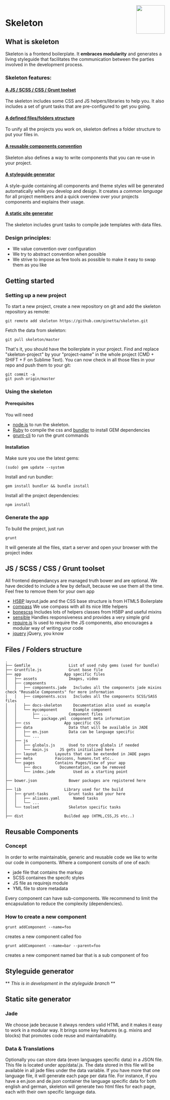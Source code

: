 <img id="logo" align="right" height="90" style="margin: 0 0 20px 20px" src="http://imgh.us/skeleton.svg">

# Skeleton

## What is skeleton

Skeleton is a frontend boilerplate.
It **embraces modularity** and generates a living styleguide that facilitates the communication between the parties involved in the development process.


### Skeleton features:
#### [A JS / SCSS / CSS / Grunt toolset](#toolset)
The skeleton includes some CSS and JS helpers/libraries to help you.
It also includes a set of grunt tasks that are pre-configured to get you going.

#### [A defined files/folders structure](#structure)
To unify all the projects you work on, skeleton defines a folder structure to put your files in.

#### [A reusable components convention](#reusable-components)
Skeleton also defines a way to write components that you can re-use in your project.

#### [A styleguide generator](#styleguide)
A style-guide containing all components and theme styles will be generated automatically while you develop and design.
It creates a *common language* for all project members and a quick overview over your projects components and explains their usage.

#### [A static site generator](#site-generator)
The skeleton includes grunt tasks to compile jade templates with data files.



### Design principles:
- We value convention over configuration
- We try to abstract convention when possible
- We strive to impose as few tools as possible to make it easy to swap them as you like


## <a id="getting-started">Getting started</a>

### Setting up a new project
To start a new project, create a new repository on git and add the skeleton repository as remote:

    git remote add skeleton https://github.com/ginetta/skeleton.git

Fetch the data from skeleton:

    git pull skeleton/master

That's it, you should have the boilerplate in your project.
Find and replace "skeleton-project" by your "project-name" in the whole project (CMD + SHIFT + F on Sublime Text). You can now check in all those files in your repo and push them to your git:

    git commit -a
    git push origin/master

### Using the skeleton

#### Prerequisites
You will need 
  - [node.js](http://nodejs.org/) to run the skeleton.
  - [Ruby](https://www.ruby-lang.org/en/) to compile the css and [bundler](http://bundler.io/) to install GEM dependencies
  - [grunt-cli](https://github.com/gruntjs/grunt-cli) to run the grunt commands

#### Installation

Make sure you use the latest gems:

    (sudo) gem update --system

Install and run bundler:
    
    gem install bundler && bundle install

Install all the project dependencies:
    
    npm install


### Generate the app

To build the project, just run

    grunt

It will generate all the files, start a server and open your browser with the project index

## <a id="toolset">JS / SCSS / CSS / Grunt toolset</a>

All frontend dependancys are managed truth bower and are optional. We have decided to include a few by default, because we use them all the time. Feel free to remove them for your own app

- [H5BP](http://html5boilerplate.com/) layout.jade and the CSS base structure is from HTML5 Boilerplate
- [compass](http://compass-style.org/) We use compass with all its nice little helpers
- [bonescss](https://github.com/meodai/bonescss) Includes lots of helpers classes from H5BP and useful mixins
- [sensible](https://github.com/meodai/sensible) Handles responsiveness and provides a very simple grid
- [require.js](http://requirejs.org/) Is used to require the JS components, also encourages a modular way of writing your code
- [jquery](http://jquery.org/) jQuery, you know

<!-- TODO: Describe our grunt setup -->

## <a id="structure">Files / Folders structure</a>

    .
    ├── Gemfile                 List of used ruby gems (used for bundle)
    ├── Gruntfile.js            Grunt base file
    ├── app                   App specific files
    │   ├── assets              Images, video
    │   ├── components
    │   │   ├── components.jade   Includes all the components jade mixins check "Reusable Components" for more information
    │   │   ├── components.scss   Includes all the components SCSS/SASS files
    │   │   ├── docs-skeleton     Documentation also used as example
    │   │   └── mycomponent       Example component
    │   │       ├── ...         Component files
    │   │       └── package.yml  component meta information
    │   ├── css               App specific CSS
    │   ├── data                Data that will be available in JADE
    │   │   ├── en.json         Data can be language specific
    │   │   └── ...
    │   ├── js
    │   │   ├── globals.js      Used to store globals if needed
    │   │   └── main.js     JS gets initialized here
    │   ├── layout        Layouts that can be extended in JADE pages
    │   ├── meta          Favicons, humans.txt etc..
    │   └── pages         Contains Pages/View of your app
    │       ├── docs        Documentation, can be removed
    │       └── index.jade        Used as a starting point
    │
    ├── bower.json              Bower packages are registered here
    │
    ├── lib                   Library used for the build
    │   ├── grunt-tasks         Grunt tasks add your here
    │   │   ├── aliases.yaml      Named tasks
    │   │   └── ...
    │   └── toolset             Skeleton specific tasks
    │
    ├── dist                  Builded app (HTML,CSS,JS etc..)


## <a id="reusable-components">Reusable Components</a>
### Concept
In order to write maintainable, generic and reusable code we like to write our code in components. Where a component consits of one of each: 

- jade file that contains the markup
- SCSS containes the specifc styles
- JS file as requirejs module
- YML file to store metadata

Every component can have sub-components. We recommend to limit the encapsulation to reduce the complexity (dependencies).

### How to create a new component
  
    grunt addComponent --name=foo
creates a new component called foo

    grunt addComponent --name=bar --parent=foo
creates a new component named bar that is a sub component of foo


## <a id="styleguide-generator">Styleguide generator</a>
** *This is in development in the styleguide branch* **

<!-- TODO: Document the styleguide generator -->


## <a id="site-generator">Static site generator</a>
### Jade
We choose jade because it always renders valid HTML and it makes it easy to work in a modular way. 
It brings some key features (e.g. mixins and blocks) that promotes code reuse and maintainability.

### Data & Translations
Optionally you can store data (even languages specific data) in a JSON file. This file is located under app/data/<language>.js. The data stored in this file will be available in all jade files under the data variable. If you have more that one language file, it will generate each page per data file.
For instance, if you have a en.json and de.json container the language specific data for both english and german, skeleton will generate two html files for each page, each with their own specific language data.
